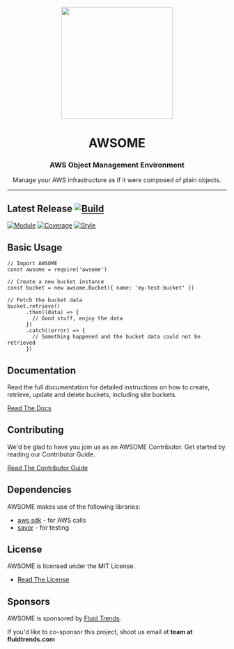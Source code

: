 <p align="center">
<img src="https://raw.githubusercontent.com/idancali/awsome/master/logo.png" width="256px">
</p>

<h1 align="center"> AWSOME </h1>
<h3 align="center"> AWS Object Management Environment </h3>
<p align="center"> Manage your AWS infrastructure as if it were composed of plain objects.
</p>
<hr/>

## Latest Release [![Build](https://circleci.com/gh/idancali/awsome.svg?style=svg)](https://circleci.com/gh/idancali/awsome)
[![Module](https://img.shields.io/npm/v/awsome.svg)](https://www.npmjs.com/package/awsome)
[![Coverage](https://api.codeclimate.com/v1/badges/312e1b5f300ce41ce86f/test_coverage)](https://codeclimate.com/github/idancali/awsome/test_coverage)
[![Style](https://img.shields.io/badge/code%20style-standard-brightgreen.svg)](http://standardjs.com)

## Basic Usage

```
// Import AWSOME
const awsome = require('awsome')

// Create a new bucket instance
const bucket = new awsome.Bucket({ name: 'my-test-bucket' })

// Fetch the bucket data
bucket.retrieve()
      .then((data) => {
        // Good stuff, enjoy the data
      })
      .catch((error) => {
        // Something happened and the bucket data could not be retrieved
      })
```

## Documentation

Read the full documentation for detailed instructions on how to create, retrieve, update and delete buckets, including site buckets.

[Read The Docs](/docs)

## Contributing

We'd be glad to have you join us as an AWSOME Contributor. Get started by reading our Contributor Guide.

[Read The Contributor Guide](/contrib)

## Dependencies

AWSOME makes use of the following libraries:

* [aws sdk](https://github.com/aws/aws-sdk-js) - for AWS calls
* [savor](https://github.com/fluidtrends/savor) - for testing

## License

AWSOME is licensed under the MIT License.

* [Read The License](LICENSE)

## Sponsors

AWSOME is sponsored by [Fluid Trends](http://fluidtrends.com).

If you'd like to co-sponsor this project, shoot us email at **team at fluidtrends.com**
